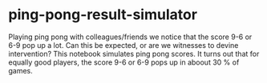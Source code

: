# ping-pong-result-simulator

Playing ping pong with colleagues/friends we notice that the score 9-6 or 6-9 pop up a lot. Can this be expected, or are we witnesses to devine intervention?
This notebook simulates ping pong scores. It turns out that for equally good players, the score 9-6 or 6-9 pops up in aboout 30 % of games.
